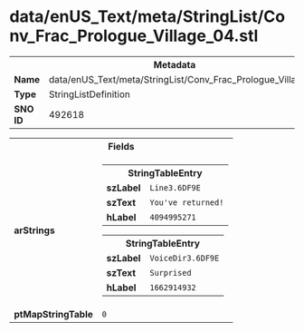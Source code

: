 <h1>data/enUS_Text/meta/StringList/Conv_Frac_Prologue_Village_04.stl</h1><table><tr><th colspan="100%">Metadata</th></tr><tr><td><b>Name</b></td><td>data/enUS_Text/meta/StringList/Conv_Frac_Prologue_Village_04.stl</td></tr><tr><td><b>Type</b></td><td>StringListDefinition</td></tr><tr><td><b>SNO ID</b></td><td>492618</td></tr></table>

<table><tr><th colspan="100%">Fields</th></tr><tr><td><b>arStrings</b></td><td><table><tr><th colspan="100%">StringTableEntry</th></tr><tr><td><b>szLabel</b></td><td><code>Line3.6DF9E</code></td></tr><tr><td><b>szText</b></td><td><code>You've returned!</code></td></tr><tr><td><b>hLabel</b></td><td><code>4094995271</code></td></tr></table>


<table><tr><th colspan="100%">StringTableEntry</th></tr><tr><td><b>szLabel</b></td><td><code>VoiceDir3.6DF9E</code></td></tr><tr><td><b>szText</b></td><td><code>Surprised</code></td></tr><tr><td><b>hLabel</b></td><td><code>1662914932</code></td></tr></table>


</td></tr><tr><td><b>ptMapStringTable</b></td><td><code>0</code></td></tr></table>

